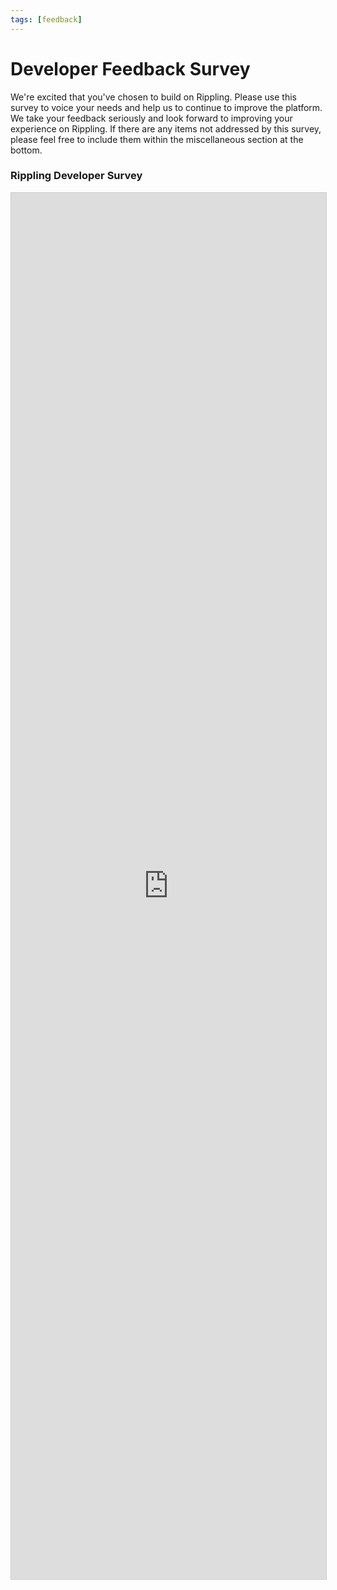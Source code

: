 ```yaml
---
tags: [feedback]
---
```


# Developer Feedback Survey

We're excited that you've chosen to build on Rippling. Please use this survey to voice your needs and help us to continue to improve the platform. We take your feedback seriously and look forward to improving your experience on Rippling. If there are any items not addressed by this survey, please feel free to include them within the miscellaneous section at the bottom.

### Rippling Developer Survey

<script src="https://static.airtable.com/js/embed/embed_snippet_v1.js"></script><iframe class="airtable-embed airtable-dynamic-height" src="https://airtable.com/embed/shrw7jsEp1YgsM9w4?backgroundColor=purpleLight" frameborder="0" onmousewheel="" width="100%" height="2218" style="background: transparent; border: 1px solid #ccc;"></iframe>
